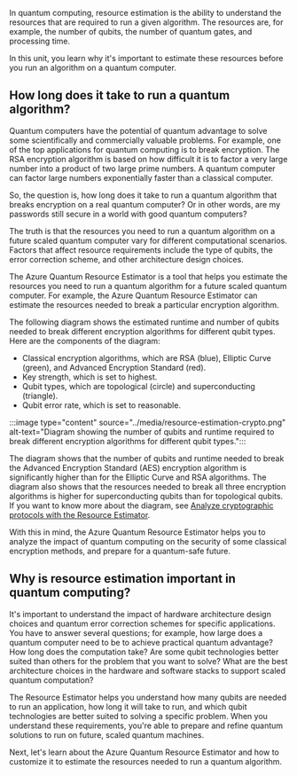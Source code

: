 In quantum computing, resource estimation is the ability to understand the resources that are required to run a given algorithm. The resources are, for example, the number of qubits, the number of quantum gates, and processing time.

In this unit, you learn why it's important to estimate these resources before you run an algorithm on a quantum computer.

## How long does it take to run a quantum algorithm?

Quantum computers have the potential of quantum advantage to solve some scientifically and commercially valuable problems. For example, one of the top applications for quantum computing is to break encryption. The RSA encryption algorithm is based on how difficult it is to factor a very large number into a product of two large prime numbers. A quantum computer can factor large numbers exponentially faster than a classical computer.

So, the question is, how long does it take to run a quantum algorithm that breaks encryption on a real quantum computer? Or in other words, are my passwords still secure in a world with good quantum computers?

The truth is that the resources you need to run a quantum algorithm on a future scaled quantum computer vary for different computational scenarios. Factors that affect resource requirements include the type of qubits, the error correction scheme, and other architecture design choices.

The Azure Quantum Resource Estimator is a tool that helps you estimate the resources you need to run a quantum algorithm for a future scaled quantum computer. For example, the Azure Quantum Resource Estimator can estimate the resources needed to break a particular encryption algorithm.

The following diagram shows the estimated runtime and number of qubits needed to break different encryption algorithms for different qubit types. Here are the components of the diagram:

- Classical encryption algorithms, which are RSA (blue), Elliptic Curve (green), and Advanced Encryption Standard (red).
- Key strength, which is set to highest.
- Qubit types, which are topological (circle) and superconducting (triangle).
- Qubit error rate, which is set to reasonable.

:::image type="content" source="../media/resource-estimation-crypto.png" alt-text="Diagram showing the number of qubits and runtime required to break different encryption algorithms for different qubit types.":::

The diagram shows that the number of qubits and runtime needed to break the Advanced Encryption Standard (AES) encryption algorithm is significantly higher than for the Elliptic Curve and RSA algorithms. The diagram also shows that the resources needed to break all three encryption algorithms is higher for superconducting qubits than for topological qubits. If you want to know more about the diagram, see [Analyze cryptographic protocols with the Resource Estimator](/azure/quantum/resource-estimator-quantum-safe-planning).

With this in mind, the Azure Quantum Resource Estimator helps you to analyze the impact of quantum computing on the security of some classical encryption methods, and prepare for a quantum-safe future.

## Why is resource estimation important in quantum computing?

It's important to understand the impact of hardware architecture design choices and quantum error correction schemes for specific applications. You have to answer several questions; for example, how large does a quantum computer need to be to achieve practical quantum advantage? How long does the computation take? Are some qubit technologies better suited than others for the problem that you want to solve? What are the best architecture choices in the hardware and software stacks to support scaled quantum computation?

The Resource Estimator helps you understand how many qubits are needed to run an application, how long it will take to run, and which qubit technologies are better suited to solving a specific problem. When you understand these requirements, you're able to prepare and refine quantum solutions to run on future, scaled quantum machines.

Next, let's learn about the Azure Quantum Resource Estimator and how to customize it to estimate the resources needed to run a quantum algorithm.
